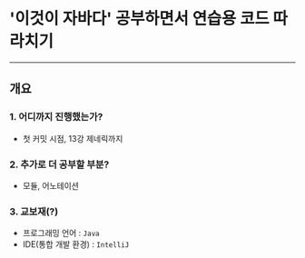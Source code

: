 # '이것이 자바다' 공부하면서 연습용 코드 따라치기

---
## 개요
### 1. 어디까지 진행했는가?
- 첫 커밋 시점, 13강 제네릭까지
### 2. 추가로 더 공부할 부분?
- 모듈, 어노테이션
### 3. 교보재(?)
- 프로그래밍 언어 : `Java`
- IDE(통합 개발 환경) : `IntelliJ`

